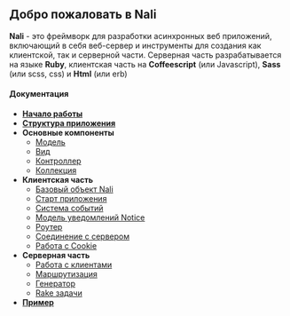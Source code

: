 ## Добро пожаловать в Nali
**Nali** - это фреймворк для разработки асинхронных веб приложений, включающий в себя веб-сервер и инструменты для создания как клиентской, так и серверной части. Серверная часть разрабатывается на языке **Ruby**, клиентская часть на **Coffeescript** (или Javascript), **Sass** (или scss, css) и **Html** (или erb)

#### Документация

* [**Начало работы**](https://github.com/4urbanoff/nali/wiki/Начало-работы)
* [**Структура приложения**](https://github.com/4urbanoff/nali/wiki/Структура-приложения)
* **Основные компоненты**
	* [Модель](https://github.com/4urbanoff/nali/wiki/Модель)
	* [Вид](https://github.com/4urbanoff/nali/wiki/Вид)
	* [Контроллер](https://github.com/4urbanoff/nali/wiki/Контроллер)
	* [Коллекция](https://github.com/4urbanoff/nali/wiki/Коллекция)
* **Клиентская часть**
	* [Базовый объект Nali](https://github.com/4urbanoff/nali/wiki/Nali)
	* [Старт приложения](https://github.com/4urbanoff/nali/wiki/Nali.Application)
	* [Система событий](https://github.com/4urbanoff/nali/wiki/Система-событий)
	* [Модель уведомлений Notice](https://github.com/4urbanoff/nali/wiki/Nali.Notice)
	* [Роутер](https://github.com/4urbanoff/nali/wiki/Nali.Router)
	* [Соединение с сервером](https://github.com/4urbanoff/nali/wiki/Nali.Connection)
	* [Работа с Cookie](https://github.com/4urbanoff/nali/wiki/Nali.Cookie)
* **Серверная часть**
	* [Работа с клиентами](https://github.com/4urbanoff/nali/wiki/Работа-с-клиентами)
	* [Маршрутизация](https://github.com/4urbanoff/nali/wiki/Маршрутизация)
	* [Генератор](https://github.com/4urbanoff/nali/wiki/Генератор)
	* [Rake задачи](https://github.com/4urbanoff/nali/wiki/Rake-задачи)
* [**Пример**](https://github.com/4urbanoff/anonim.am)